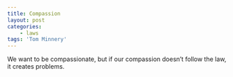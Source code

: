 ```yaml
---
title: Compassion
layout: post
categories:
    - laws
tags: 'Tom Minnery'
---
```


We want to be compassionate, but if our compassion doesn’t follow the law, it creates problems.